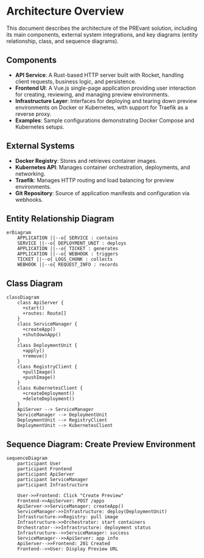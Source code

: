  # Architecture Overview

 This document describes the architecture of the PREvant solution, including its main components, external system integrations, and key diagrams (entity relationship, class, and sequence diagrams).

 ## Components

- **API Service**: A Rust-based HTTP server built with Rocket, handling client requests, business logic, and persistence.
- **Frontend UI**: A Vue.js single-page application providing user interaction for creating, reviewing, and managing preview environments.
- **Infrastructure Layer**: Interfaces for deploying and tearing down preview environments on Docker or Kubernetes, with support for Traefik as a reverse proxy.
- **Examples**: Sample configurations demonstrating Docker Compose and Kubernetes setups.

 ## External Systems

- **Docker Registry**: Stores and retrieves container images.
- **Kubernetes API**: Manages container orchestration, deployments, and networking.
- **Traefik**: Manages HTTP routing and load balancing for preview environments.
- **Git Repository**: Source of application manifests and configuration via webhooks.

 ## Entity Relationship Diagram

 ```mermaid
 erDiagram
     APPLICATION ||--o{ SERVICE : contains
     SERVICE ||--o{ DEPLOYMENT_UNIT : deploys
     APPLICATION ||--o{ TICKET : generates
     APPLICATION ||--o{ WEBHOOK : triggers
     TICKET ||--o{ LOGS_CHUNK : collects
     WEBHOOK ||--o{ REQUEST_INFO : records
 ```

 ## Class Diagram

 ```mermaid
 classDiagram
     class ApiServer {
       +start()
       +routes: Route[]
     }
     class ServiceManager {
       +createApp()
       +shutdownApp()
     }
     class DeploymentUnit {
       +apply()
       +remove()
     }
     class RegistryClient {
       +pullImage()
       +pushImage()
     }
     class KubernetesClient {
       +createDeployment()
       +deleteDeployment()
     }
     ApiServer --> ServiceManager
     ServiceManager --> DeploymentUnit
     DeploymentUnit --> RegistryClient
     DeploymentUnit --> KubernetesClient
 ```

 ## Sequence Diagram: Create Preview Environment

 ```mermaid
 sequenceDiagram
     participant User
     participant Frontend
     participant ApiServer
     participant ServiceManager
     participant Infrastructure

     User->>Frontend: Click "Create Preview"
     Frontend->>ApiServer: POST /apps
     ApiServer->>ServiceManager: createApp()
     ServiceManager->>Infrastructure: deploy(DeploymentUnit)
     Infrastructure->>Registry: pull image
     Infrastructure->>Orchestrator: start containers
     Orchestrator-->>Infrastructure: deployment status
     Infrastructure-->>ServiceManager: success
     ServiceManager-->>ApiServer: app info
     ApiServer-->>Frontend: 201 Created
     Frontend-->>User: Display Preview URL
 ```
